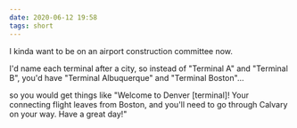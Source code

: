 ```yaml
---
date: 2020-06-12 19:58
tags: short
---
```


I kinda want to be on an airport construction committee now.

I'd name each terminal after a city, so instead of "Terminal A" and "Terminal B", you'd have "Terminal Albuquerque" and "Terminal Boston"…

so you would get things like "Welcome to Denver [terminal]! Your connecting flight leaves from Boston, and you'll need to go through Calvary on your way. Have a great day!"
